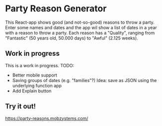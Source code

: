 # Party Reason Generator
This React-app shows good (and not-so-good) reasons to throw a party. Enter some names and dates
and the app wil show a list of dates in a year with a reason to throw a party. Each reason has 
a "Quality", ranging from "Fantastic" (50 years old, 50.000 days) to "Awful" (2.125 weeks).

## Work in progress
This is a work in progress. TODO:

- Better mobile support
- Saving groups of dates (e.g. "families"?) Idea: save as JSON using the underlying function app
- Add Explain button

## Try it out!
https://party-reasons.mobzystems.com/
